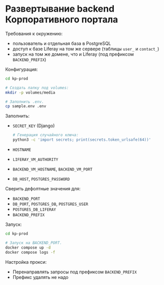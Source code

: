# Развертывание backend Корпоративного портала

Требования к окружению:

- пользователь и отдельная база в PostgreSQL
- доступ к базе Liferay на том же сервере (таблицы `user_` и `contact_`)
- запуск на том же домене, что и Liferay (под префиксом `BACKEND_PREFIX`)

Конфигурация:

```sh
cd kp-prod

# Создать папку под volumes:
mkdir -p volumes/media

# Заполнить .env.
cp sample.env .env
```

Заполнить:

- `SECRET_KEY` (Django)

  ```sh
  # Генерация случайного ключа:
  python3 -c 'import secrets; print(secrets.token_urlsafe(64))'
  ```

- `HOSTNAME`
- `LIFERAY_VM_AUTHORITY`
- `BACKEND_VM_HOSTNAME`, `BACKEND_VM_PORT`
- `DB_HOST`, `POSTGRES_PASSWORD`

Сверить дефолтные значения для:

- `BACKEND_PORT`
- `DB_PORT`, `POSTGRES_DB`, `POSTGRES_USER`
- `POSTGRES_DB_LIFERAY`
- `BACKEND_PREFIX`

Запуск:

```sh
cd kp-prod

# Запуск на BACKEND_PORT.
docker compose up -d
docker compose logs -f
```

Настройка прокси:

- Перенаправлять запросы под префиксом `BACKEND_PREFIX`
- Префикс удалять не надо
